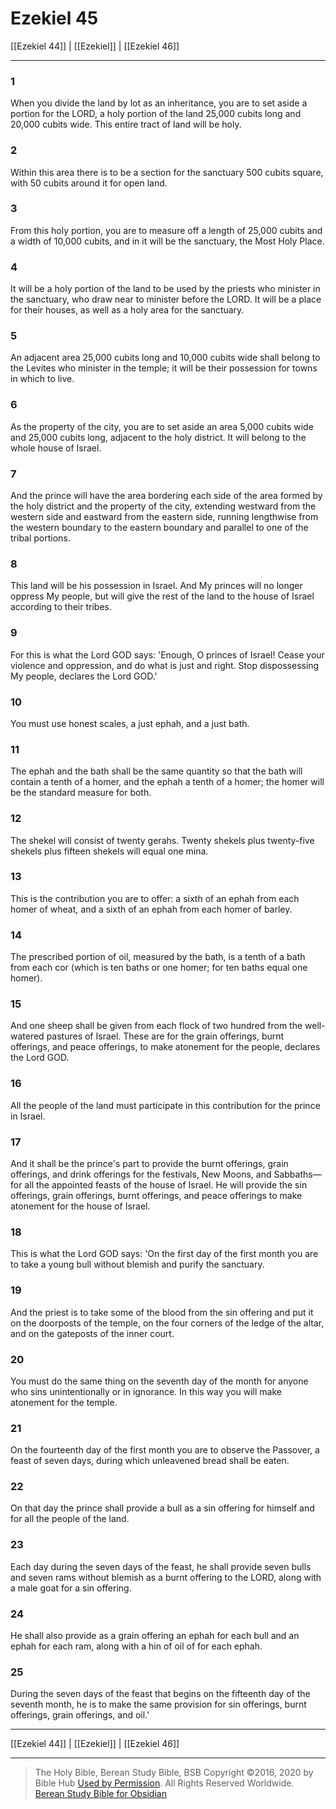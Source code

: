# Ezekiel 45

[[Ezekiel 44]] | [[Ezekiel]] | [[Ezekiel 46]]

---

### 1
When you divide the land by lot as an inheritance, you are to set aside a portion for the LORD, a holy portion of the land 25,000 cubits long and 20,000 cubits wide. This entire tract of land will be holy.

### 2
Within this area there is to be a section for the sanctuary 500 cubits square, with 50 cubits around it for open land.

### 3
From this holy portion, you are to measure off a length of 25,000 cubits and a width of 10,000 cubits, and in it will be the sanctuary, the Most Holy Place.

### 4
It will be a holy portion of the land to be used by the priests who minister in the sanctuary, who draw near to minister before the LORD. It will be a place for their houses, as well as a holy area for the sanctuary.

### 5
An adjacent area 25,000 cubits long and 10,000 cubits wide shall belong to the Levites who minister in the temple; it will be their possession for towns in which to live.

### 6
As the property of the city, you are to set aside an area 5,000 cubits wide and 25,000 cubits long, adjacent to the holy district. It will belong to the whole house of Israel.

### 7
And the prince will have the area bordering each side of the area formed by the holy district and the property of the city, extending westward from the western side and eastward from the eastern side, running lengthwise from the western boundary to the eastern boundary and parallel to one of the tribal portions.

### 8
This land will be his possession in Israel. And My princes will no longer oppress My people, but will give the rest of the land to the house of Israel according to their tribes.

### 9
For this is what the Lord GOD says: 'Enough, O princes of Israel! Cease your violence and oppression, and do what is just and right. Stop dispossessing My people, declares the Lord GOD.'

### 10
You must use honest scales, a just ephah, and a just bath.

### 11
The ephah and the bath shall be the same quantity so that the bath will contain a tenth of a homer, and the ephah a tenth of a homer; the homer will be the standard measure for both.

### 12
The shekel will consist of twenty gerahs. Twenty shekels plus twenty-five shekels plus fifteen shekels will equal one mina.

### 13
This is the contribution you are to offer: a sixth of an ephah from each homer of wheat, and a sixth of an ephah from each homer of barley.

### 14
The prescribed portion of oil, measured by the bath, is a tenth of a bath from each cor (which is ten baths or one homer; for ten baths equal one homer).

### 15
And one sheep shall be given from each flock of two hundred from the well-watered pastures of Israel. These are for the grain offerings, burnt offerings, and peace offerings, to make atonement for the people, declares the Lord GOD.

### 16
All the people of the land must participate in this contribution for the prince in Israel.

### 17
And it shall be the prince's part to provide the burnt offerings, grain offerings, and drink offerings for the festivals, New Moons, and Sabbaths—for all the appointed feasts of the house of Israel. He will provide the sin offerings, grain offerings, burnt offerings, and peace offerings to make atonement for the house of Israel.

### 18
This is what the Lord GOD says: 'On the first day of the first month you are to take a young bull without blemish and purify the sanctuary.

### 19
And the priest is to take some of the blood from the sin offering and put it on the doorposts of the temple, on the four corners of the ledge of the altar, and on the gateposts of the inner court.

### 20
You must do the same thing on the seventh day of the month for anyone who sins unintentionally or in ignorance. In this way you will make atonement for the temple.

### 21
On the fourteenth day of the first month you are to observe the Passover, a feast of seven days, during which unleavened bread shall be eaten.

### 22
On that day the prince shall provide a bull as a sin offering for himself and for all the people of the land.

### 23
Each day during the seven days of the feast, he shall provide seven bulls and seven rams without blemish as a burnt offering to the LORD, along with a male goat for a sin offering.

### 24
He shall also provide as a grain offering an ephah for each bull and an ephah for each ram, along with a hin of oil of for each ephah.

### 25
During the seven days of the feast that begins on the fifteenth day of the seventh month, he is to make the same provision for sin offerings, burnt offerings, grain offerings, and oil.'

---

[[Ezekiel 44]] | [[Ezekiel]] | [[Ezekiel 46]]

---

> The Holy Bible, Berean Study Bible, BSB
> Copyright &copy;2016, 2020 by Bible Hub
> [Used by Permission](https://berean.bible/terms.htm). All Rights Reserved Worldwide.
> [Berean Study Bible for Obsidian](https://github.com/gapmiss/berean-study-bible-for-obsidian)</small>

